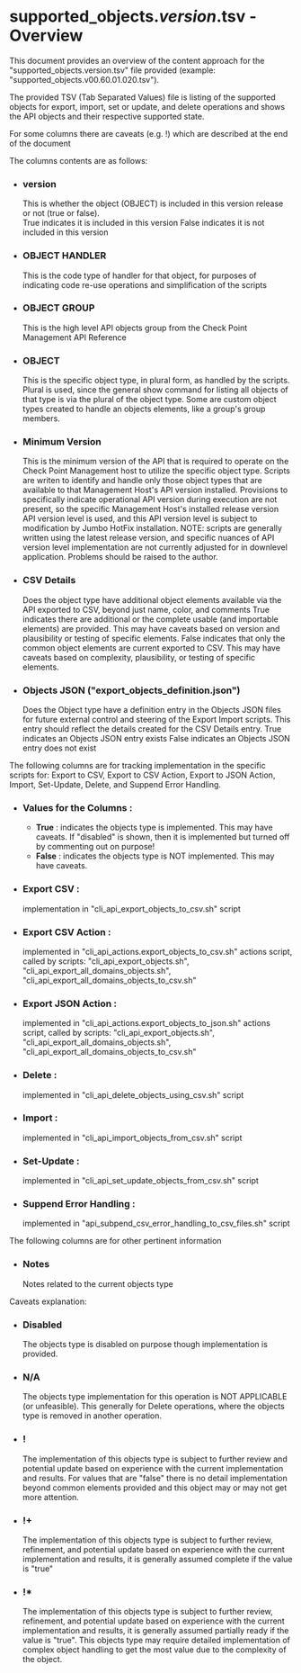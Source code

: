 # supported_objects._version_.tsv - Overview

This document provides an overview of the content approach for the "supported_objects.version.tsv" file provided (example:  "supported_objects.v00.60.01.020.tsv").

The provided TSV (Tab Separated Values) file is listing of the supported objects for export, import, set or update, and delete operations and shows the API objects and their respective supported state.

For some columns there are caveats (e.g. !) which are described at the end of the document

The columns contents are as follows:

- ### version
    This is whether the object (OBJECT) is included in this version release or not (true or false).  
        True indicates it is included in this version
        False indicates it is not included in this version
- ### OBJECT HANDLER
    This is the code type of handler for that object, for purposes of indicating code re-use operations and simplification of the scripts
- ### OBJECT GROUP
    This is the high level API objects group from the Check Point Management API Reference
- ### OBJECT
    This is the specific object type, in plural form, as handled by the scripts.  Plural is used, since the general show command for listing all objects of that type is via the plural of the object type.  Some are custom object types created to handle an objects elements, like a group's group members.
- ### Minimum Version
    This is the minimum version of the API that is required to operate on the Check Point Management host to utilize the specific object type.  Scripts are writen to identify and handle only those object types that are available to that Management Host's API version installed.  Provisions to specifically indicate operational API version during execution are not present, so the specific Management Host's installed release version API version level is used, and this API version level is subject to modification by Jumbo HotFix installation.
    NOTE:  scripts are generally written using the latest release version, and specific nuances of API version level implementation are not currently adjusted for in downlevel application.  Problems should be raised to the author.
- ### CSV Details
    Does the object type have additional object elements available via the API exported to CSV, beyond just name, color, and comments
        True indicates there are additional or the complete usable (and importable elements) are provided.  This may have caveats based on version and plausibility or testing of specific elements.
        False indicates that only the common object elements are current exported to CSV.  This may have caveats based on complexity, plausibility, or testing of specific elements.
- ### Objects JSON ("export_objects_definition.json")
    Does the Object type have a definition entry in the Objects JSON files for future external control and steering of the Export Import scripts.  This entry should reflect the details created for the CSV Details entry.
        True indicates an Objects JSON entry exists
        False indicates an Objects JSON entry does not exist

The following columns are for tracking implementation in the specific scripts for:  Export to CSV, Export to CSV Action, Export to JSON Action, Import, Set-Update, Delete, and Suppend Error Handling.

- ### Values for the Columns :
    - __True__ : indicates the objects type is implemented.  This may have caveats.  If "disabled" is shown, then it is implemented but turned off by commenting out on purpose!
    - __False__ : indicates the objects type is NOT implemented.  This may have caveats.

- ### Export CSV :
    implementation in "cli_api_export_objects_to_csv.sh" script
- ### Export CSV Action :  
    implemented in "cli_api_actions.export_objects_to_csv.sh" actions script, called by scripts:  "cli_api_export_objects.sh", "cli_api_export_all_domains_objects.sh", "cli_api_export_all_domains_objects_to_csv.sh"
- ### Export JSON Action :  
    implemented in "cli_api_actions.export_objects_to_json.sh" actions script, called by scripts:  "cli_api_export_objects.sh", "cli_api_export_all_domains_objects.sh", "cli_api_export_all_domains_objects_to_csv.sh"
- ### Delete :  
    implemented in "cli_api_delete_objects_using_csv.sh" script
- ### Import :  
    implemented in "cli_api_import_objects_from_csv.sh" script
- ### Set-Update :  
    implemented in "cli_api_set_update_objects_from_csv.sh" script
- ### Suppend Error Handling :  
    implemented in "api_subpend_csv_error_handling_to_csv_files.sh" script

The following columns are for other pertinent information
- ### Notes
    Notes related to the current objects type
    
Caveats explanation:
- ### Disabled
    The objects type is disabled on purpose though implementation is provided.
- ### N/A
    The objects type implementation for this operation is NOT APPLICABLE (or unfeasible).  This generally for Delete operations, where the objects type is removed in another operation.
- ### !
    The implementation of this objects type is subject to further review and potential update based on experience with the current implementation and results.  For values that are "false" there is no detail implementation beyond common elements provided and this object may or may not get more attention.
- ### !+
    The implementation of this objects type is subject to further review, refinement, and potential update based on experience with the current implementation and results, it is generally assumed complete if the value is "true"
- ### !*
    The implementation of this objects type is subject to further review, refinement, and potential update based on experience with the current implementation and results, it is generally assumed partially ready if the value is "true".  This objects type may require detailed implementation of complex object handling to get the most value due to the complexity of the object.
